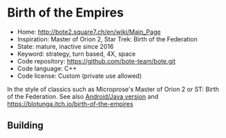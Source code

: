# Birth of the Empires

- Home: http://bote2.square7.ch/en/wiki/Main_Page
- Inspiration: Master of Orion 2, Star Trek: Birth of the Federation
- State: mature, inactive since 2016
- Keyword: strategy, turn based, 4X, space
- Code repository: https://github.com/bote-team/bote.git
- Code language: C++
- Code license: Custom (private use allowed)

In the style of classics such as Microprose's Master of Orion 2 or ST: Birth of the Federation.
See also [Android/Java version](https://bitbucket.org/sarkanyi/bote-libgdx/) and https://blotunga.itch.io/birth-of-the-empires

## Building
